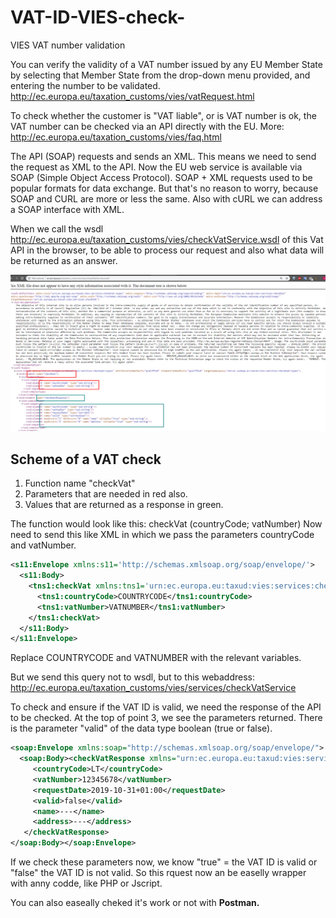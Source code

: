 # VAT-ID-VIES-check-

VIES VAT number validation

You can verify the validity of a VAT number issued by any EU Member State by selecting that Member State from the drop-down menu provided, and entering the number to be validated.
http://ec.europa.eu/taxation_customs/vies/vatRequest.html

To check whether the customer is "VAT liable", or is VAT number is ok, the VAT number can be checked via an API directly with the EU.
More: http://ec.europa.eu/taxation_customs/vies/faq.html

The API (SOAP) requests and sends an XML. This means we need to send the request as XML to the API. Now the EU web service is available via SOAP (Simple Object Access Protocol). SOAP + XML requests used to be popular formats for data exchange.
But that's no reason to worry, because SOAP and CURL are more or less the same. Also with cURL we can address a SOAP interface with XML.

When we call the wsdl http://ec.europa.eu/taxation_customs/vies/checkVatService.wsdl of this Vat API in the browser, to be able to process our request and also what data will be returned as an answer.

![VIES wsdl](VIES_wsdl.png)

## Scheme of a VAT check

1. Function name "checkVat"
2. Parameters that are needed in red also.
3. Values that are returned as a response in green. 

The function would look like this: checkVat (countryCode; vatNumber)
Now need to send this like XML in which we pass the parameters countryCode and vatNumber.

```xml
<s11:Envelope xmlns:s11='http://schemas.xmlsoap.org/soap/envelope/'>
  <s11:Body>
    <tns1:checkVat xmlns:tns1='urn:ec.europa.eu:taxud:vies:services:checkVat:types'>
      <tns1:countryCode>COUNTRYCODE</tns1:countryCode>
      <tns1:vatNumber>VATNUMBER</tns1:vatNumber>
    </tns1:checkVat>
  </s11:Body>
</s11:Envelope>
```
Replace COUNTRYCODE and VATNUMBER with the relevant variables.

But we send this query not to wsdl, but to this webaddress: http://ec.europa.eu/taxation_customs/vies/services/checkVatService

To check and ensure if the VAT ID is valid, we need the response of the API to be checked.
At the top of point 3, we see the parameters returned. There is the parameter "valid" of the data type boolean (true or false).

```xml
<soap:Envelope xmlns:soap="http://schemas.xmlsoap.org/soap/envelope/">
  <soap:Body><checkVatResponse xmlns="urn:ec.europa.eu:taxud:vies:services:checkVat:types">
     <countryCode>LT</countryCode>
     <vatNumber>12345678</vatNumber>
     <requestDate>2019-10-31+01:00</requestDate>
     <valid>false</valid>
     <name>---</name>
     <address>---</address>
   </checkVatResponse>
</soap:Body></soap:Envelope>
```
If we check these parameters now, we know "true" = the VAT ID is valid or "false" the VAT ID is not valid.
So this rquest now an be easelly wrapper with anny codde, like PHP or Jscript.

You can also easeally cheked it's work or not with **Postman.**
